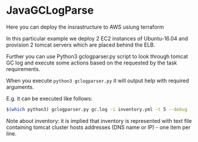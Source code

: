 # JavaGCLogParse

Here you can deploy the insrastructure to AWS usiung terraform

In this particular example we deploy 2 EC2 instances of Ubuntu-16.04 and provision 2 tomcat servers
which are placed behind the ELB.

Further you can use Python3 gclogparser.py script to look through tomcat GC log and execute some actions based on the
requested by the task requirements.

When you execute `python3 gclogparser.py` it will output help with required arguments.

E.g. it can be executed like follows: 
```bash
$(which python3) gclogparser.py gc.log -i inventory.yml -t 5 --debug
```

Note about inventory:
it is implied that inventory is represented with text file containing tomcat cluster hosts
addresses (DNS name or IP) - one item per line.
